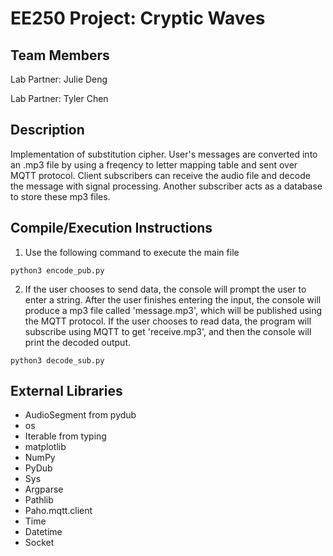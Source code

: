 # EE250 Project: Cryptic Waves

## Team Members

Lab Partner: Julie Deng

Lab Partner: Tyler Chen

## Description
Implementation of substitution cipher. User's messages are converted into an .mp3 file by using a freqency to letter mapping table and sent over MQTT protocol. Client subscribers can receive the audio file and decode the message with signal processing. Another subscriber acts as a database to store these mp3 files.

## Compile/Execution Instructions

1. Use the following command to execute the main file

```
python3 encode_pub.py
```

2. If the user chooses to send data, the console will prompt the user to enter a string. After the user finishes entering the input, the console will produce a mp3 file called 'message.mp3', which will be published using the MQTT protocol. If the user chooses to read data, the program will subscribe using MQTT to get 'receive.mp3', and then the console will print the decoded output. 
```
python3 decode_sub.py
```

## External Libraries
- AudioSegment from pydub
- os
- Iterable from typing
- matplotlib
- NumPy
- PyDub
- Sys
- Argparse
- Pathlib
- Paho.mqtt.client
- Time
- Datetime
- Socket

